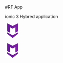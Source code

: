#RF App

ionic 3 Hybred application


![alt text](https://github.com/adam-p/markdown-here/raw/master/src/common/images/icon48.png "Logo Title Text 1")


![text](https://github.com/adam-p/markdown-here/raw/master/src/common/images/icon48.png)
